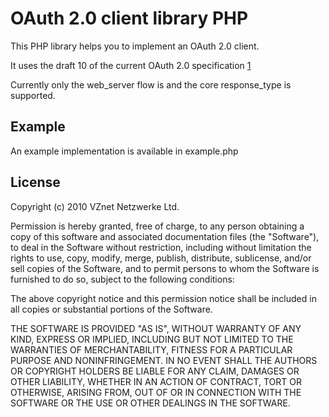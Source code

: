 OAuth 2.0 client library PHP
============================

This PHP library helps you to implement an OAuth 2.0 client.

It uses the draft 10 of the current OAuth 2.0 specification [1]

Currently only the web_server flow is and the core response_type is supported.

Example
-------

An example implementation is available in example.php

License
-------

Copyright (c) 2010 VZnet Netzwerke Ltd.

Permission is hereby granted, free of charge, to any person obtaining a copy
of this software and associated documentation files (the "Software"), to deal
in the Software without restriction, including without limitation the rights
to use, copy, modify, merge, publish, distribute, sublicense, and/or sell
copies of the Software, and to permit persons to whom the Software is
furnished to do so, subject to the following conditions:

The above copyright notice and this permission notice shall be included in
all copies or substantial portions of the Software.

THE SOFTWARE IS PROVIDED "AS IS", WITHOUT WARRANTY OF ANY KIND, EXPRESS OR
IMPLIED, INCLUDING BUT NOT LIMITED TO THE WARRANTIES OF MERCHANTABILITY,
FITNESS FOR A PARTICULAR PURPOSE AND NONINFRINGEMENT. IN NO EVENT SHALL THE
AUTHORS OR COPYRIGHT HOLDERS BE LIABLE FOR ANY CLAIM, DAMAGES OR OTHER
LIABILITY, WHETHER IN AN ACTION OF CONTRACT, TORT OR OTHERWISE, ARISING FROM,
OUT OF OR IN CONNECTION WITH THE SOFTWARE OR THE USE OR OTHER DEALINGS IN
THE SOFTWARE.

[1]: http://tools.ietf.org/html/draft-ietf-oauth-v2-10